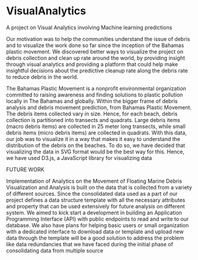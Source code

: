 # VisualAnalytics
A project on Visual Analytics involving Machine learning predictions


Our motivation was to help the communities understand the issue of debris and to visualize the work done so far since the inception of the Bahamas plastic movement. We discovered better ways to visualize the project on debris collection and clean up rate around the world, by providing insight through visual analytics and providing a platform that could help make insightful decisions about the predictive cleanup rate along the debris rate to reduce debris in the world.

The Bahamas Plastic Movement is a nonprofit environmental organization committed to raising awareness and finding solutions to plastic pollution locally in The Bahamas and globally. Within the bigger frame of debris analysis and debris movement prediction, from Bahamas Plastic Movement. The debris items collected vary in size. Hence, for each beach, debris collection is partitioned into transects and quadrats. Large debris items (macro debris items) are collected in 25 meter long transects, while small debris items (micro debris items) are collected in quadrats. With this data, our job was to visualize it in a way that makes it easy to understand the distribution of the debris on the beaches. To do so, we have decided that visualizing the data in SVG format would be the best way for this. Hence, we have used D3.js, a JavaScript library for visualizing data




FUTURE WORK

Implementation of Analytics on the Movement of Floating Marine Debris Visualization and Analysis is built on the data that is collected from a variety of different sources. Since the consolidated data used as a part of our project defines a data structure template with all the necessary attributes and property that can be used extensively for future analysis on different system. We aimed to kick start a development in building an Application Programming Interface (API) with public endpoints to read and write to our database. We also have plans for helping basic users or small organization with a dedicated interface to download data or template and upload new data through the template will be a good solution to address the problem like data redundancies that we have faced during the initial phase of consolidating data from multiple source
